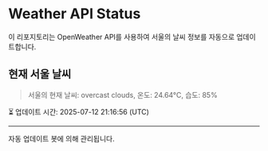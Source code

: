 
# Weather API Status

이 리포지토리는 OpenWeather API를 사용하여 서울의 날씨 정보를 자동으로 업데이트합니다.

## 현재 서울 날씨
> 서울의 현재 날씨: overcast clouds, 온도: 24.64°C, 습도: 85%

⏳ 업데이트 시간: 2025-07-12 21:16:56 (UTC)

---
자동 업데이트 봇에 의해 관리됩니다.
